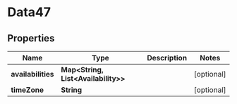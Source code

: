 

# Data47


## Properties

Name | Type | Description | Notes
------------ | ------------- | ------------- | -------------
**availabilities** | **Map&lt;String, List&lt;Availability&gt;&gt;** |  |  [optional]
**timeZone** | **String** |  |  [optional]



